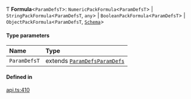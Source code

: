 Ƭ **Formula**<`ParamDefsT`\>: `NumericPackFormula`<`ParamDefsT`\> \| `StringPackFormula`<`ParamDefsT`, `any`\> \| `BooleanPackFormula`<`ParamDefsT`\> \| `ObjectPackFormula`<`ParamDefsT`, [`Schema`](Schema.md)\>

#### Type parameters

| Name | Type |
| :------ | :------ |
| `ParamDefsT` | extends [`ParamDefs`](ParamDefs.md)[`ParamDefs`](ParamDefs.md) |

#### Defined in

[api.ts:410](https://github.com/coda/packs-sdk/blob/main/api.ts#L410)
